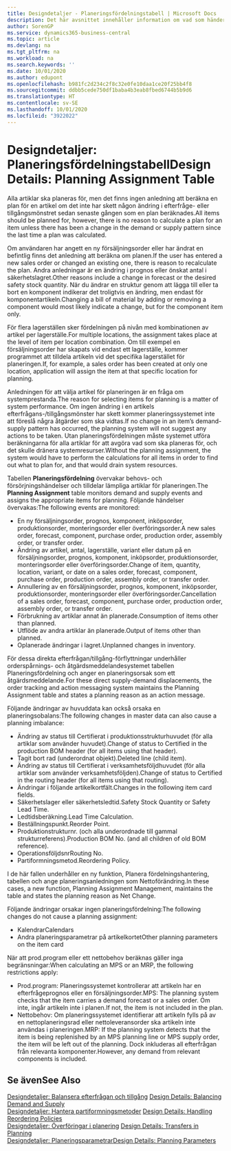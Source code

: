 ```yaml
---
title: Designdetaljer - Planeringsfördelningstabell | Microsoft Docs
description: Det här avsnittet innehåller information om vad som händer när du ändrar hur du planerar för en artikel.
author: SorenGP
ms.service: dynamics365-business-central
ms.topic: article
ms.devlang: na
ms.tgt_pltfrm: na
ms.workload: na
ms.search.keywords: ''
ms.date: 10/01/2020
ms.author: edupont
ms.openlocfilehash: b981fc2d234c2f8c32e0fe10daa1ce20f25bb4f8
ms.sourcegitcommit: ddbb5cede750df1baba4b3eab8fbed6744b5b9d6
ms.translationtype: HT
ms.contentlocale: sv-SE
ms.lasthandoff: 10/01/2020
ms.locfileid: "3922022"
---
```

# <a name="design-details-planning-assignment-table"></a><span data-ttu-id="b74e9-103">Designdetaljer: Planeringsfördelningstabell</span><span class="sxs-lookup"><span data-stu-id="b74e9-103">Design Details: Planning Assignment Table</span></span>
<span data-ttu-id="b74e9-104">Alla artiklar ska planeras för, men det finns ingen anledning att beräkna en plan för en artikel om det inte har skett någon ändring i efterfråge- eller tillgångsmönstret sedan senaste gången som en plan beräknades.</span><span class="sxs-lookup"><span data-stu-id="b74e9-104">All items should be planned for, however, there is no reason to calculate a plan for an item unless there has been a change in the demand or supply pattern since the last time a plan was calculated.</span></span>  

<span data-ttu-id="b74e9-105">Om användaren har angett en ny försäljningsorder eller har ändrat en befintlig finns det anledning att beräkna om planen.</span><span class="sxs-lookup"><span data-stu-id="b74e9-105">If the user has entered a new sales order or changed an existing one, there is reason to recalculate the plan.</span></span> <span data-ttu-id="b74e9-106">Andra anledningar är en ändring i prognos eller önskat antal i säkerhetslagret.</span><span class="sxs-lookup"><span data-stu-id="b74e9-106">Other reasons include a change in forecast or the desired safety stock quantity.</span></span> <span data-ttu-id="b74e9-107">När du ändrar en struktur genom att lägga till eller ta bort en komponent indikerar det troligtvis en ändring, men endast för komponentartikeln.</span><span class="sxs-lookup"><span data-stu-id="b74e9-107">Changing a bill of material by adding or removing a component would most likely indicate a change, but for the component item only.</span></span>  

<span data-ttu-id="b74e9-108">För flera lagerställen sker fördelningen på nivån med kombinationen av artikel per lagerställe.</span><span class="sxs-lookup"><span data-stu-id="b74e9-108">For multiple locations, the assignment takes place at the level of item per location combination.</span></span> <span data-ttu-id="b74e9-109">Om till exempel en försäljningsorder har skapats vid endast ett lagerställe, kommer programmet att tilldela artikeln vid det specifika lagerstället för planeringen.</span><span class="sxs-lookup"><span data-stu-id="b74e9-109">If, for example, a sales order has been created at only one location, application will assign the item at that specific location for planning.</span></span>  

<span data-ttu-id="b74e9-110">Anledningen för att välja artikel för planeringen är en fråga om systemprestanda.</span><span class="sxs-lookup"><span data-stu-id="b74e9-110">The reason for selecting items for planning is a matter of system performance.</span></span> <span data-ttu-id="b74e9-111">Om ingen ändring i en artikels efterfrågans-/tillgångsmönster har skett kommer planeringssystemet inte att föreslå några åtgärder som ska vidtas.</span><span class="sxs-lookup"><span data-stu-id="b74e9-111">If no change in an item’s demand-supply pattern has occurred, the planning system will not suggest any actions to be taken.</span></span> <span data-ttu-id="b74e9-112">Utan planeringsfördelningen måste systemet utföra beräkningarna för alla artiklar för att avgöra vad som ska planeras för, och det skulle dränera systemresurser.</span><span class="sxs-lookup"><span data-stu-id="b74e9-112">Without the planning assignment, the system would have to perform the calculations for all items in order to find out what to plan for, and that would drain system resources.</span></span>  

<span data-ttu-id="b74e9-113">Tabellen **Planeringsfördelning** övervakar behovs- och försörjningshändelser och tilldelar lämpliga artiklar för planeringen.</span><span class="sxs-lookup"><span data-stu-id="b74e9-113">The **Planning Assignment** table monitors demand and supply events and assigns the appropriate items for planning.</span></span> <span data-ttu-id="b74e9-114">Följande händelser övervakas:</span><span class="sxs-lookup"><span data-stu-id="b74e9-114">The following events are monitored:</span></span>  

* <span data-ttu-id="b74e9-115">En ny försäljningsorder, prognos, komponent, inköpsorder, produktionsorder, monteringsorder eller överföringsorder.</span><span class="sxs-lookup"><span data-stu-id="b74e9-115">A new sales order, forecast, component, purchase order, production order, assembly order, or transfer order.</span></span>  
* <span data-ttu-id="b74e9-116">Ändring av artikel, antal, lagerställe, variant eller datum på en försäljningsorder, prognos, komponent, inköpsorder, produktionsorder, monteringsorder eller överföringsorder.</span><span class="sxs-lookup"><span data-stu-id="b74e9-116">Change of item, quantity, location, variant, or date on a sales order, forecast, component, purchase order, production order, assembly order, or transfer order.</span></span>  
* <span data-ttu-id="b74e9-117">Annullering av en försäljningsorder, prognos, komponent, inköpsorder, produktionsorder, monteringsorder eller överföringsorder.</span><span class="sxs-lookup"><span data-stu-id="b74e9-117">Cancellation of a sales order, forecast, component, purchase order, production order, assembly order, or transfer order.</span></span>  
* <span data-ttu-id="b74e9-118">Förbrukning av artiklar annat än planerade.</span><span class="sxs-lookup"><span data-stu-id="b74e9-118">Consumption of items other than planned.</span></span>  
* <span data-ttu-id="b74e9-119">Utflöde av andra artiklar än planerade.</span><span class="sxs-lookup"><span data-stu-id="b74e9-119">Output of items other than planned.</span></span>  
* <span data-ttu-id="b74e9-120">Oplanerade ändringar i lagret.</span><span class="sxs-lookup"><span data-stu-id="b74e9-120">Unplanned changes in inventory.</span></span>  

<span data-ttu-id="b74e9-121">För dessa direkta efterfrågan/tillgång-förflyttningar underhåller orderspårnings- och åtgärdsmeddelandesystemet tabellen Planeringsfördelning och anger en planeringsorsak som ett åtgärdsmeddelande.</span><span class="sxs-lookup"><span data-stu-id="b74e9-121">For these direct supply-demand displacements, the order tracking and action messaging system maintains the Planning Assignment table and states a planning reason as an action message.</span></span>  

<span data-ttu-id="b74e9-122">Följande ändringar av huvuddata kan också orsaka en planeringsobalans:</span><span class="sxs-lookup"><span data-stu-id="b74e9-122">The following changes in master data can also cause a planning imbalance:</span></span>  

* <span data-ttu-id="b74e9-123">Ändring av status till Certifierat i produktionsstrukturhuvudet (för alla artiklar som använder huvudet).</span><span class="sxs-lookup"><span data-stu-id="b74e9-123">Change of status to Certified in the production BOM header (for all items using that header).</span></span>  
* <span data-ttu-id="b74e9-124">Tagit bort rad (underordnat objekt).</span><span class="sxs-lookup"><span data-stu-id="b74e9-124">Deleted line (child item).</span></span>  
* <span data-ttu-id="b74e9-125">Ändring av status till Certifierat i verksamhetsföljdhuvudet (för alla artiklar som använder verksamhetsföljden).</span><span class="sxs-lookup"><span data-stu-id="b74e9-125">Change of status to Certified in the routing header (for all items using that routing).</span></span>  
* <span data-ttu-id="b74e9-126">Ändringar i följande artikelkortfält.</span><span class="sxs-lookup"><span data-stu-id="b74e9-126">Changes in the following item card fields.</span></span>  
* <span data-ttu-id="b74e9-127">Säkerhetslager eller säkerhetsledtid.</span><span class="sxs-lookup"><span data-stu-id="b74e9-127">Safety Stock Quantity or Safety Lead Time.</span></span>  
* <span data-ttu-id="b74e9-128">Ledtidsberäkning.</span><span class="sxs-lookup"><span data-stu-id="b74e9-128">Lead Time Calculation.</span></span>  
* <span data-ttu-id="b74e9-129">Beställningspunkt.</span><span class="sxs-lookup"><span data-stu-id="b74e9-129">Reorder Point.</span></span>  
* <span data-ttu-id="b74e9-130">Produktionstrukturnr. (och alla underordnade till gammal strukturreferens).</span><span class="sxs-lookup"><span data-stu-id="b74e9-130">Production BOM No. (and all children of old BOM reference).</span></span>  
* <span data-ttu-id="b74e9-131">Operationsföljdsnr</span><span class="sxs-lookup"><span data-stu-id="b74e9-131">Routing No.</span></span>  
* <span data-ttu-id="b74e9-132">Partiformningsmetod.</span><span class="sxs-lookup"><span data-stu-id="b74e9-132">Reordering Policy.</span></span>  

<span data-ttu-id="b74e9-133">I de här fallen underhåller en ny funktion, Planera fördelningshantering, tabellen och ange planeringsanledningen som Nettoförändring.</span><span class="sxs-lookup"><span data-stu-id="b74e9-133">In these cases, a new function, Planning Assignment Management, maintains the table and states the planning reason as Net Change.</span></span>  

<span data-ttu-id="b74e9-134">Följande ändringar orsakar ingen planeringsfördelning:</span><span class="sxs-lookup"><span data-stu-id="b74e9-134">The following changes do not cause a planning assignment:</span></span>  

* <span data-ttu-id="b74e9-135">Kalendrar</span><span class="sxs-lookup"><span data-stu-id="b74e9-135">Calendars</span></span>  
* <span data-ttu-id="b74e9-136">Andra planeringsparametrar på artikelkortet</span><span class="sxs-lookup"><span data-stu-id="b74e9-136">Other planning parameters on the item card</span></span>  

<span data-ttu-id="b74e9-137">När att prod.program eller ett nettobehov beräknas gäller inga begränsningar:</span><span class="sxs-lookup"><span data-stu-id="b74e9-137">When calculating an MPS or an MRP, the following restrictions apply:</span></span>  

* <span data-ttu-id="b74e9-138">Prod.program: Planeringssystemet kontrollerar att artikeln har en efterfrågeprognos eller en försäljningsorder.</span><span class="sxs-lookup"><span data-stu-id="b74e9-138">MPS: The planning system checks that the item carries a demand forecast or a sales order.</span></span> <span data-ttu-id="b74e9-139">Om inte, ingår artikeln inte i planen.</span><span class="sxs-lookup"><span data-stu-id="b74e9-139">If not, the item is not included in the plan.</span></span>  
* <span data-ttu-id="b74e9-140">Nettobehov: Om planeringssystemet identifierar att artikeln fylls på av en nettoplaneringsrad eller nettoleveransorder ska artikeln inte användas i planeringen.</span><span class="sxs-lookup"><span data-stu-id="b74e9-140">MRP: If the planning system detects that the item is being replenished by an MPS planning line or MPS supply order, the item will be left out of the planning.</span></span> <span data-ttu-id="b74e9-141">Dock inkluderas all efterfrågan från relevanta komponenter.</span><span class="sxs-lookup"><span data-stu-id="b74e9-141">However, any demand from relevant components is included.</span></span>  

## <a name="see-also"></a><span data-ttu-id="b74e9-142">Se även</span><span class="sxs-lookup"><span data-stu-id="b74e9-142">See Also</span></span>  
<span data-ttu-id="b74e9-143">[Designdetaljer: Balansera efterfrågan och tillgång](design-details-balancing-demand-and-supply.md) </span><span class="sxs-lookup"><span data-stu-id="b74e9-143">[Design Details: Balancing Demand and Supply](design-details-balancing-demand-and-supply.md) </span></span>  
<span data-ttu-id="b74e9-144">[Designdetaljer: Hantera partiformningsmetoder](design-details-handling-reordering-policies.md) </span><span class="sxs-lookup"><span data-stu-id="b74e9-144">[Design Details: Handling Reordering Policies](design-details-handling-reordering-policies.md) </span></span>  
<span data-ttu-id="b74e9-145">[Designdetaljer: Överföringar i planering](design-details-transfers-in-planning.md) </span><span class="sxs-lookup"><span data-stu-id="b74e9-145">[Design Details: Transfers in Planning](design-details-transfers-in-planning.md) </span></span>  
[<span data-ttu-id="b74e9-146">Designdetaljer: Planeringsparametrar</span><span class="sxs-lookup"><span data-stu-id="b74e9-146">Design Details: Planning Parameters</span></span>](design-details-planning-parameters.md)  
